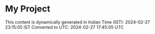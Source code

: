# My Project

This content is dynamically generated in Indian Time (IST): 2024-02-27 23:15:05 IST
Converted to UTC: 2024-02-27 17:45:05 UTC
